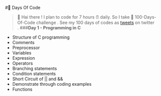 #💯 Days Of Code
>👋 Hai there ! 
>I plan to code for 7 hours ⏰ daily.
>So I take 💯 100-Days-Of-Code challenge .
>See my 100 days of codes as [tweets](https://twitter.com/SelvaLa97822932) on twitter<br/>.
>###**Day 1 - Programming in C**
- Structure of C programming
- Comments
- Preprocessor
- Variables
- Expression
- Operators
- Branching statements
- Condition statements
- Short Circuit of || and &&
- Demonstrate through coding examples 
- Functions
